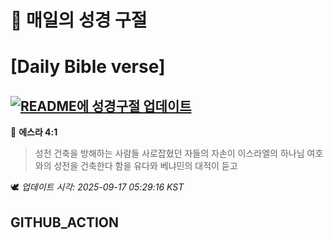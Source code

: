 # 🙏 매일의 성경 구절
# [Daily Bible verse]
## [![README에 성경구절 업데이트](https://github.com/DONGSUKA/first_test/actions/workflows/update-readme-bible.yml/badge.svg)](https://github.com/DONGSUKA/first_test/actions/workflows/update-readme-bible.yml)
<!-- START_BIBLE_VERSE -->
📖 **에스라 4:1**
> 성전 건축을 방해하는 사람들 사로잡혔던 자들의 자손이 이스라엘의 하나님 여호와의 성전을 건축한다 함을 유다와 베냐민의 대적이 듣고

🕊️ _업데이트 시각: 2025-09-17 05:29:16 KST_
  <!-- END_BIBLE_VERSE -->
## GITHUB_ACTION
